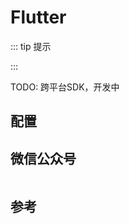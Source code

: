 # Flutter

::: tip 提示

:::

TODO: 跨平台SDK，开发中

## 配置

## 微信公众号

<img :src="$withBase('/image/qrcode_xiaperio_430.jpg')" style="width:250px;"/>

## 参考
